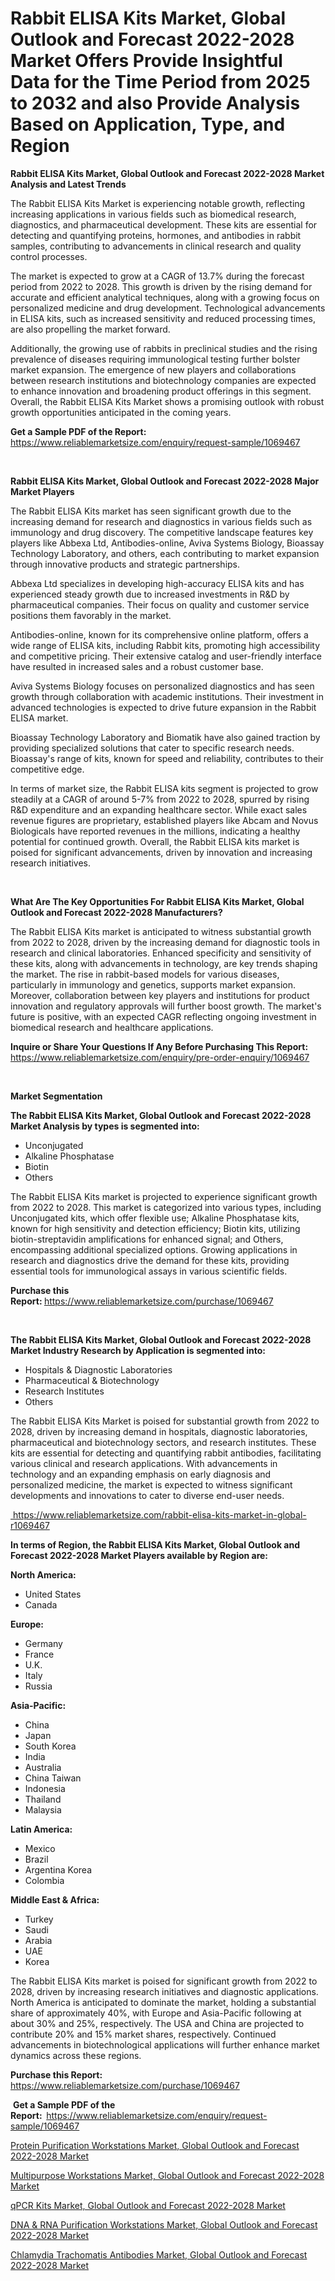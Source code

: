 <p><h1>Rabbit ELISA Kits Market, Global Outlook and Forecast 2022-2028 Market Offers Provide Insightful Data for the Time Period from 2025 to 2032 and also Provide Analysis Based on Application, Type, and Region</h1></p><p><strong>Rabbit ELISA Kits Market, Global Outlook and Forecast 2022-2028 Market Analysis and Latest Trends</strong></p>
<p><p>The Rabbit ELISA Kits Market is experiencing notable growth, reflecting increasing applications in various fields such as biomedical research, diagnostics, and pharmaceutical development. These kits are essential for detecting and quantifying proteins, hormones, and antibodies in rabbit samples, contributing to advancements in clinical research and quality control processes.</p><p>The market is expected to grow at a CAGR of 13.7% during the forecast period from 2022 to 2028. This growth is driven by the rising demand for accurate and efficient analytical techniques, along with a growing focus on personalized medicine and drug development. Technological advancements in ELISA kits, such as increased sensitivity and reduced processing times, are also propelling the market forward.</p><p>Additionally, the growing use of rabbits in preclinical studies and the rising prevalence of diseases requiring immunological testing further bolster market expansion. The emergence of new players and collaborations between research institutions and biotechnology companies are expected to enhance innovation and broadening product offerings in this segment. Overall, the Rabbit ELISA Kits Market shows a promising outlook with robust growth opportunities anticipated in the coming years.</p></p>
<p><strong>Get a Sample PDF of the Report:&nbsp;</strong> <a href="https://www.reliablemarketsize.com/enquiry/request-sample/1069467?utm_campaign=1991&utm_medium=2&utm_source=Github&utm_content=ia&utm_term=21032025&utm_id=rabbit-elisa-kits-market-global-outlook-and-forecast-2022-2028">https://www.reliablemarketsize.com/enquiry/request-sample/1069467</a></p>
<p>&nbsp;</p>
<p><strong>Rabbit ELISA Kits Market, Global Outlook and Forecast 2022-2028 Major Market Players</strong></p>
<p><p>The Rabbit ELISA Kits market has seen significant growth due to the increasing demand for research and diagnostics in various fields such as immunology and drug discovery. The competitive landscape features key players like Abbexa Ltd, Antibodies-online, Aviva Systems Biology, Bioassay Technology Laboratory, and others, each contributing to market expansion through innovative products and strategic partnerships.</p><p>Abbexa Ltd specializes in developing high-accuracy ELISA kits and has experienced steady growth due to increased investments in R&D by pharmaceutical companies. Their focus on quality and customer service positions them favorably in the market.</p><p>Antibodies-online, known for its comprehensive online platform, offers a wide range of ELISA kits, including Rabbit kits, promoting high accessibility and competitive pricing. Their extensive catalog and user-friendly interface have resulted in increased sales and a robust customer base.</p><p>Aviva Systems Biology focuses on personalized diagnostics and has seen growth through collaboration with academic institutions. Their investment in advanced technologies is expected to drive future expansion in the Rabbit ELISA market.</p><p>Bioassay Technology Laboratory and Biomatik have also gained traction by providing specialized solutions that cater to specific research needs. Bioassay's range of kits, known for speed and reliability, contributes to their competitive edge.</p><p>In terms of market size, the Rabbit ELISA kits segment is projected to grow steadily at a CAGR of around 5-7% from 2022 to 2028, spurred by rising R&D expenditure and an expanding healthcare sector. While exact sales revenue figures are proprietary, established players like Abcam and Novus Biologicals have reported revenues in the millions, indicating a healthy potential for continued growth. Overall, the Rabbit ELISA kits market is poised for significant advancements, driven by innovation and increasing research initiatives.</p></p>
<p>&nbsp;</p>
<p><strong>What Are The Key Opportunities For Rabbit ELISA Kits Market, Global Outlook and Forecast 2022-2028 Manufacturers?</strong></p>
<p><p>The Rabbit ELISA Kits market is anticipated to witness substantial growth from 2022 to 2028, driven by the increasing demand for diagnostic tools in research and clinical laboratories. Enhanced specificity and sensitivity of these kits, along with advancements in technology, are key trends shaping the market. The rise in rabbit-based models for various diseases, particularly in immunology and genetics, supports market expansion. Moreover, collaboration between key players and institutions for product innovation and regulatory approvals will further boost growth. The market's future is positive, with an expected CAGR reflecting ongoing investment in biomedical research and healthcare applications.</p></p>
<p><strong>Inquire or Share Your Questions If Any Before Purchasing This Report:</strong> <a href="https://www.reliablemarketsize.com/enquiry/pre-order-enquiry/1069467?utm_campaign=1991&utm_medium=2&utm_source=Github&utm_content=ia&utm_term=21032025&utm_id=rabbit-elisa-kits-market-global-outlook-and-forecast-2022-2028">https://www.reliablemarketsize.com/enquiry/pre-order-enquiry/1069467</a></p>
<p>&nbsp;</p>
<p><strong>Market Segmentation</strong></p>
<p><strong>The Rabbit ELISA Kits Market, Global Outlook and Forecast 2022-2028 Market Analysis by types is segmented into:</strong></p>
<p><ul><li>Unconjugated</li><li>Alkaline Phosphatase</li><li>Biotin</li><li>Others</li></ul></p>
<p><p>The Rabbit ELISA Kits market is projected to experience significant growth from 2022 to 2028. This market is categorized into various types, including Unconjugated kits, which offer flexible use; Alkaline Phosphatase kits, known for high sensitivity and detection efficiency; Biotin kits, utilizing biotin-streptavidin amplifications for enhanced signal; and Others, encompassing additional specialized options. Growing applications in research and diagnostics drive the demand for these kits, providing essential tools for immunological assays in various scientific fields.</p></p>
<p><strong>Purchase this Report:&nbsp;</strong><a href="https://www.reliablemarketsize.com/purchase/1069467?utm_campaign=1991&utm_medium=2&utm_source=Github&utm_content=ia&utm_term=21032025&utm_id=rabbit-elisa-kits-market-global-outlook-and-forecast-2022-2028">https://www.reliablemarketsize.com/purchase/1069467</a></p>
<p>&nbsp;</p>
<p><strong>The Rabbit ELISA Kits Market, Global Outlook and Forecast 2022-2028 Market Industry Research by Application is segmented into:</strong></p>
<p><ul><li>Hospitals & Diagnostic Laboratories</li><li>Pharmaceutical & Biotechnology</li><li>Research Institutes</li><li>Others</li></ul></p>
<p><p>The Rabbit ELISA Kits Market is poised for substantial growth from 2022 to 2028, driven by increasing demand in hospitals, diagnostic laboratories, pharmaceutical and biotechnology sectors, and research institutes. These kits are essential for detecting and quantifying rabbit antibodies, facilitating various clinical and research applications. With advancements in technology and an expanding emphasis on early diagnosis and personalized medicine, the market is expected to witness significant developments and innovations to cater to diverse end-user needs.</p></p>
<p><a href="https://www.reliablemarketsize.com/rabbit-elisa-kits-market-in-global-r1069467?utm_campaign=1991&utm_medium=2&utm_source=Github&utm_content=ia&utm_term=21032025&utm_id=rabbit-elisa-kits-market-global-outlook-and-forecast-2022-2028">&nbsp;https://www.reliablemarketsize.com/rabbit-elisa-kits-market-in-global-r1069467</a></p>
<p><strong>In terms of Region, the Rabbit ELISA Kits Market, Global Outlook and Forecast 2022-2028 Market Players available by Region are:</strong></p>
<p>
    <p> <strong> North America: </strong>
        <ul>
            <li>United States</li>
            <li>Canada</li>
        </ul>
        </p> 
    <p> <strong> Europe: </strong>
        <ul>
            <li>Germany</li>
            <li>France</li>
            <li>U.K.</li>
            <li>Italy</li>
            <li>Russia</li>
        </ul>
        </p> 
    <p> <strong> Asia-Pacific: </strong>
        <ul>
            <li>China</li>
            <li>Japan</li>
            <li>South Korea</li>
            <li>India</li>
            <li>Australia</li>
            <li>China Taiwan</li>
            <li>Indonesia</li>
            <li>Thailand</li>
            <li>Malaysia</li>
        </ul>
        </p> 
    <p> <strong> Latin America: </strong>
        <ul>
            <li>Mexico</li>
            <li>Brazil</li>
            <li>Argentina Korea</li>
            <li>Colombia</li>
        </ul>
        </p> 
    <p> <strong> Middle East & Africa: </strong>
        <ul>
            <li>Turkey</li>
            <li>Saudi</li>
            <li>Arabia</li>
            <li>UAE</li>
            <li>Korea</li>
        </ul>
    </p>
    </p>
<p><p>The Rabbit ELISA Kits market is poised for significant growth from 2022 to 2028, driven by increasing research initiatives and diagnostic applications. North America is anticipated to dominate the market, holding a substantial share of approximately 40%, with Europe and Asia-Pacific following at about 30% and 25%, respectively. The USA and China are projected to contribute 20% and 15% market shares, respectively. Continued advancements in biotechnological applications will further enhance market dynamics across these regions.</p></p>
<p><strong>Purchase this Report: </strong><a href="https://www.reliablemarketsize.com/purchase/1069467?utm_campaign=1991&utm_medium=2&utm_source=Github&utm_content=ia&utm_term=21032025&utm_id=rabbit-elisa-kits-market-global-outlook-and-forecast-2022-2028">https://www.reliablemarketsize.com/purchase/1069467</a></p>
<p>&nbsp;<strong>Get a Sample PDF of the Report:&nbsp;&nbsp;</strong><a href="https://www.reliablemarketsize.com/enquiry/request-sample/1069467?utm_campaign=1991&utm_medium=2&utm_source=Github&utm_content=ia&utm_term=21032025&utm_id=rabbit-elisa-kits-market-global-outlook-and-forecast-2022-2028">https://www.reliablemarketsize.com/enquiry/request-sample/1069467</a></p>
<p><strong></strong></p>
<p><p><a href="https://github.com/countpapajwp/Market-Research-Report-List-1/blob/main/protein-purification-workstations-market-global-outlook-and-forecast-2022-2028-market.md?utm_campaign=1991&utm_medium=2&utm_source=Github&utm_content=ia&utm_term=21032025&utm_id=rabbit-elisa-kits-market-global-outlook-and-forecast-2022-2028">Protein Purification Workstations Market, Global Outlook and Forecast 2022-2028 Market</a></p><p><a href="https://github.com/gfellcincot4/Market-Research-Report-List-1/blob/main/multipurpose-workstations-market-global-outlook-and-forecast-2022-2028-market.md?utm_campaign=1991&utm_medium=2&utm_source=Github&utm_content=ia&utm_term=21032025&utm_id=rabbit-elisa-kits-market-global-outlook-and-forecast-2022-2028">Multipurpose Workstations Market, Global Outlook and Forecast 2022-2028 Market</a></p><p><a href="https://github.com/haagarocapmj/Market-Research-Report-List-1/blob/main/qpcr-kits-market-global-outlook-and-forecast-2022-2028-market.md?utm_campaign=1991&utm_medium=2&utm_source=Github&utm_content=ia&utm_term=21032025&utm_id=rabbit-elisa-kits-market-global-outlook-and-forecast-2022-2028">qPCR Kits Market, Global Outlook and Forecast 2022-2028 Market</a></p><p><a href="https://github.com/wraggfomath/Market-Research-Report-List-1/blob/main/dna-rna-purification-workstations-market-global-outlook-and-forecast-2022-2028-market.md?utm_campaign=1991&utm_medium=2&utm_source=Github&utm_content=ia&utm_term=21032025&utm_id=rabbit-elisa-kits-market-global-outlook-and-forecast-2022-2028">DNA & RNA Purification Workstations Market, Global Outlook and Forecast 2022-2028 Market</a></p><p><a href="https://github.com/alawnhvicay/Market-Research-Report-List-1/blob/main/chlamydia-trachomatis-antibodies-market-global-outlook-and-forecast-2022-2028-market.md?utm_campaign=1991&utm_medium=2&utm_source=Github&utm_content=ia&utm_term=21032025&utm_id=rabbit-elisa-kits-market-global-outlook-and-forecast-2022-2028">Chlamydia Trachomatis Antibodies Market, Global Outlook and Forecast 2022-2028 Market</a></p></p>